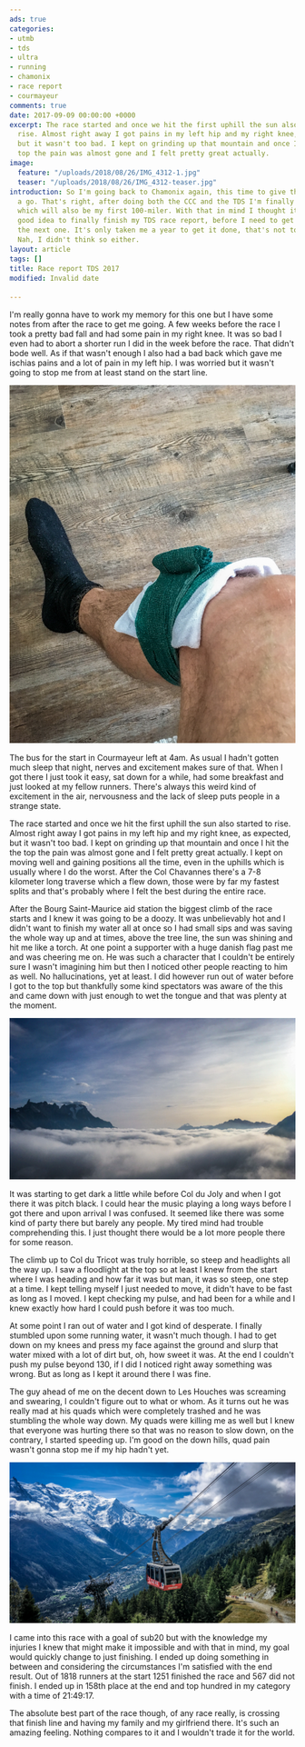```yaml
---
ads: true
categories:
- utmb
- tds
- ultra
- running
- chamonix
- race report
- courmayeur
comments: true
date: 2017-09-09 00:00:00 +0000
excerpt: The race started and once we hit the first uphill the sun also started to
  rise. Almost right away I got pains in my left hip and my right knee, as expected,
  but it wasn't too bad. I kept on grinding up that mountain and once I hit the the
  top the pain was almost gone and I felt pretty great actually.
image:
  feature: "/uploads/2018/08/26/IMG_4312-1.jpg"
  teaser: "/uploads/2018/08/26/IMG_4312-teaser.jpg"
introduction: So I'm going back to Chamonix again, this time to give the big loop
  a go. That's right, after doing both the CCC and the TDS I'm finally doing the UTMB
  which will also be my first 100-miler. With that in mind I thought it would be a
  good idea to finally finish my TDS race report, before I need to get started with
  the next one. It's only taken me a year to get it done, that's not too long is it?
  Nah, I didn't think so either.
layout: article
tags: []
title: Race report TDS 2017
modified: Invalid date

---
```

I'm really gonna have to work my memory for this one but I have some notes from after the race to get me going. A few weeks before the race I took a pretty bad fall and had some pain in my right knee. It was so bad I even had to abort a shorter run I did in the week before the race. That didn't bode well. As if that wasn't enough I also had a bad back which gave me ischias pains and a lot of pain in my left hip. I was worried but it wasn't going to stop me from at least stand on the start line.

![](/uploads/2018/08/26/IMG_4270-1.jpg)

The bus for the start in Courmayeur left at 4am. As usual I hadn't gotten much sleep that night, nerves and excitement makes sure of that. When I got there I just took it easy, sat down for a while, had some breakfast and just looked at my fellow runners. There's always this weird kind of excitement in the air, nervousness and the lack of sleep puts people in a strange state.

The race started and once we hit the first uphill the sun also started to rise. Almost right away I got pains in my left hip and my right knee, as expected, but it wasn't too bad. I kept on grinding up that mountain and once I hit the the top the pain was almost gone and I felt pretty great actually. I kept on moving well and gaining positions all the time, even in the uphills which is usually where I do the worst. After the Col Chavannes there's a 7-8 kilometer long traverse which a flew down, those were by far my fastest splits and that's probably where I felt the best during the entire race.

After the Bourg Saint-Maurice aid station the biggest climb of the race starts and I knew it was going to be a doozy. It was unbelievably hot and I didn't want to finish my water all at once so I had small sips and was saving the whole way up and at times, above the tree line, the sun was shining and hit me like a torch. At one point a supporter with a huge danish flag past me and was cheering me on. He was such a character that I couldn't be entirely sure I wasn't imagining him but then I noticed other people reacting to him as well. No hallucinations, yet at least. I did however run out of water before I got to the top but thankfully some kind spectators was aware of the this and came down with just enough to wet the tongue and that was plenty at the moment.

![](/uploads/2018/08/26/IMG_4316-1.jpg)

It was starting to get dark a little while before Col du Joly and when I got there it was pitch black. I could hear the music playing a long ways before I got there and upon arrival I was confused. It seemed like there was some kind of party there but barely any people. My tired mind had trouble comprehending this. I just thought there would be a lot more people there for some reason.

The climb up to Col du Tricot was truly horrible, so steep and headlights all the way up. I saw a floodlight at the top so at least I knew from the start where I was heading and how far it was but man, it was so steep, one step at a time. I kept telling myself I just needed to move, it didn't have to be fast as long as I moved. I kept checking my pulse, and had been for a while and I knew exactly how hard I could push before it was too much.

At some point I ran out of water and I got kind of desperate. I finally stumbled upon some running water, it wasn't much though. I had to get down on my knees and press my face against the ground and slurp that water mixed with a lot of dirt but, oh, how sweet it was. At the end I couldn't push my pulse beyond 130, if I did I noticed right away something was wrong. But as long as I kept it around there I was fine.

The guy ahead of me on the decent down to Les Houches was screaming and swearing, I couldn't figure out to what or whom. As it turns out he was really mad at his quads which were completely trashed and he was stumbling the whole way down. My quads were killing me as well but I knew that everyone was hurting there so that was no reason to slow down, on the contrary, I started speeding up. I'm good on the down hills, quad pain wasn't gonna stop me if my hip hadn't yet.

![](/uploads/2018/08/26/IMG_4422-1.jpg)

I came into this race with a goal of sub20 but with the knowledge my injuries I knew that might make it impossible and with that in mind, my goal would quickly change to just finishing. I ended up doing something in between and considering the circumstances I'm satisfied with the end result. Out of 1818 runners at the start 1251 finished the race and 567 did not finish. I ended up in 158th place at the end and top hundred in my category with a time of 21:49:17.

The absolute best part of the race though, of any race really, is crossing that finish line and having my family and my girlfriend there. It's such an amazing feeling. Nothing compares to it and I wouldn't trade it for the world.

<iframe height='405' width='590' frameborder='0' allowtransparency='true' scrolling='no' src=''[https://www.strava.com/activities/1161170404/embed/6cc589ba0ae51aadf5e830fffa9c496a16651c06](https://www.strava.com/activities/1161170404/embed/6cc589ba0ae51aadf5e830fffa9c496a16651c06 "https://www.strava.com/activities/1161170404/embed/6cc589ba0ae51aadf5e830fffa9c496a16651c06")''></iframe>